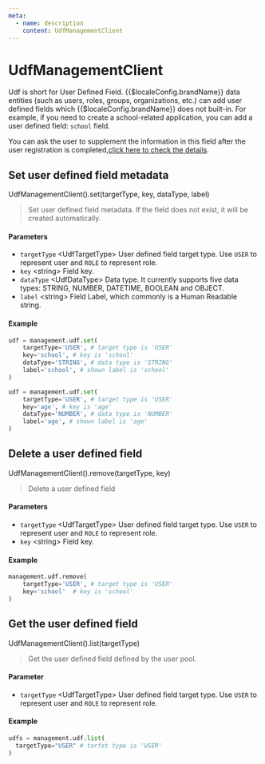 ```yaml
---
meta:
  - name: description
    content: UdfManagementClient
---
```


# UdfManagementClient

<LastUpdated/>

Udf is short for User Defined Field. {{$localeConfig.brandName}} data entities (such as users, roles, groups, organizations, etc.) can add user defined fields which {{$localeConfig.brandName}} does not built-in. For example, if you need to create a school-related application, you can add a user defined field: `school` field.

You can ask the user to supplement the information in this field after the user registration is completed,[click here to check the details](/guides/authentication/extensibility/user-defined-field.md).

## Set user defined field metadata

UdfManagementClient().set(targetType, key, dataType, label)

> Set user defined field metadata. If the field does not exist, it will be created automatically.

#### Parameters

- `targetType` \<UdfTargetType\> User defined field target type. Use `USER` to represent user and `ROLE` to represent role.
- `key` \<string\> Field key.
- `dataType` \<UdfDataType\> Data type. It currently supports five data types: STRING, NUMBER, DATETIME, BOOLEAN and OBJECT.
- `label` \<string\> Field Label, which commonly is a Human Readable string.

#### Example

```python
udf = management.udf.set(
    targetType='USER', # target type is 'USER'
    key='school', # key is 'school'
    dataType='STRING', # data type is 'STRING'
    label='school', # shown label is 'school'
)

udf = management.udf.set(
    targetType='USER', # target type is 'USER'
    key='age', # key is 'age'
    dataType='NUMBER', # data type is 'NUMBER'
    label='age', # shown label is 'age'
)
```

## Delete a user defined field

UdfManagementClient().remove(targetType, key)

> Delete a user defined field

#### Parameters

- `targetType` \<UdfTargetType\> User defined field target type. Use `USER` to represent user and `ROLE` to represent role.
- `key` \<string\> Field key.

#### Example

```python
management.udf.remove(
    targetType='USER', # target type is 'USER'
    key='school'  # key is 'school'
)
```

## Get the user defined field

UdfManagementClient().list(targetType)

> Get the user defined field defined by the user pool.

#### Parameter

- `targetType` \<UdfTargetType\> User defined field target type. Use `USER` to represent user and `ROLE` to represent role.

#### Example

```python
udfs = management.udf.list(
  targetType="USER" # tarfet type is 'USER'
)
```
